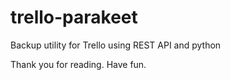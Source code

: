 # trello-parakeet
Backup utility for Trello using REST API and python


Thank you for reading. Have fun.
